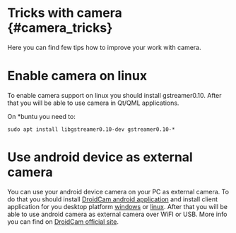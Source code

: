 # Tricks with camera {#camera_tricks}

Here you can find few tips how to improve your work with camera.

# Enable camera on linux

To enable camera support on linux you should install gstreamer0.10. After that you will be able to use camera in Qt/QML applications.

On *buntu you need to:
```
sudo apt install libgstreamer0.10-dev gstreamer0.10-*
```

# Use android device as external camera

You can use your android device camera on your PC as external camera. To do that you should install [DroidCam android application](https://play.google.com/store/apps/details?id=com.dev47apps.droidcam) and install client application for you desktop platform [windows](https://www.dev47apps.com/droidcam/windows/) or [linux](https://www.dev47apps.com/droidcam/linuxx/).
After that you will be able to use android camera as external camera over WiFI or USB. More info you can find on [DroidCam official site](https://www.dev47apps.com/).
